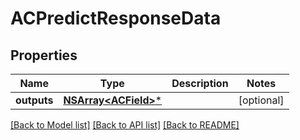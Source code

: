 # ACPredictResponseData

## Properties
Name | Type | Description | Notes
------------ | ------------- | ------------- | -------------
**outputs** | [**NSArray&lt;ACField&gt;***](ACField.md) |  | [optional] 

[[Back to Model list]](../README.md#documentation-for-models) [[Back to API list]](../README.md#documentation-for-api-endpoints) [[Back to README]](../README.md)


